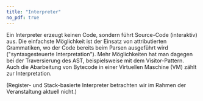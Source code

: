 ```yaml
---
title: "Interpreter"
no_pdf: true
---
```



Ein Interpreter erzeugt keinen Code, sondern führt Source-Code (interaktiv) aus. Die einfachste
Möglichkeit ist der Einsatz von attributierten Grammatiken, wo der Code bereits beim Parsen
ausgeführt wird ("syntaxgesteuerte Interpretation"). Mehr Möglichkeiten hat man dagegen bei der
Traversierung des AST, beispielsweise mit dem Visitor-Pattern. Auch die Abarbeitung von Bytecode
in einer Virtuellen Maschine (VM) zählt zur Interpretation.

(Register- und Stack-basierte Interpreter betrachten wir im Rahmen der Veranstaltung aktuell nicht.)
